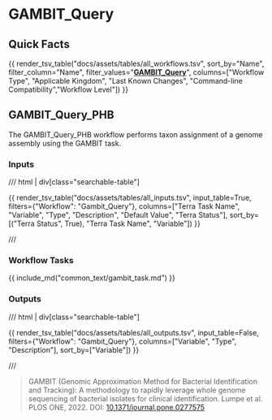 # GAMBIT_Query

## Quick Facts

{{ render_tsv_table("docs/assets/tables/all_workflows.tsv", sort_by="Name", filter_column="Name", filter_values="[**GAMBIT_Query**](../workflows/standalone/gambit_query.md)", columns=["Workflow Type", "Applicable Kingdom", "Last Known Changes", "Command-line Compatibility","Workflow Level"]) }}

## GAMBIT_Query_PHB

The GAMBIT_Query_PHB workflow performs taxon assignment of a genome assembly using the GAMBIT task.

### Inputs

/// html | div[class="searchable-table"]

{{ render_tsv_table("docs/assets/tables/all_inputs.tsv", input_table=True, filters={"Workflow": "Gambit_Query"}, columns=["Terra Task Name", "Variable", "Type", "Description", "Default Value", "Terra Status"], sort_by=[("Terra Status", True), "Terra Task Name", "Variable"]) }}

///

### Workflow Tasks

{{ include_md("common_text/gambit_task.md") }}

### Outputs

/// html | div[class="searchable-table"]

{{ render_tsv_table("docs/assets/tables/all_outputs.tsv", input_table=False, filters={"Workflow": "Gambit_Query"}, columns=["Variable", "Type", "Description"], sort_by=["Variable"]) }}

///

> GAMBIT (Genomic Approximation Method for Bacterial Identification and Tracking): A methodology to rapidly leverage whole genome sequencing of bacterial isolates for clinical identification. Lumpe et al. PLOS ONE, 2022. DOI: [10.1371/journal.pone.0277575](https://journals.plos.org/plosone/article?id=10.1371/journal.pone.0277575)

